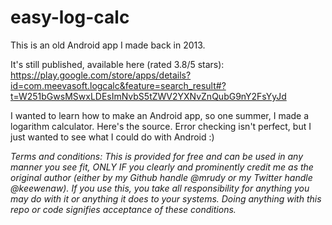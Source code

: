 # easy-log-calc
This is an old Android app I made back in 2013.

It's still published, available here (rated 3.8/5 stars): https://play.google.com/store/apps/details?id=com.meevasoft.logcalc&feature=search_result#?t=W251bGwsMSwxLDEsImNvbS5tZWV2YXNvZnQubG9nY2FsYyJd

I wanted to learn how to make an Android app, so one summer, I made a logarithm calculator. Here's the source. Error checking isn't perfect, but I just wanted to see what I could do with Android :)

<i>Terms and conditions: This is provided for free and can be used in any manner you see fit, ONLY IF you clearly and prominently credit me as the original author (either by my Github handle @mrudy or my Twitter handle @keewenaw). If you use this, you take all responsibility for anything you may do with it or anything it does to your systems. Doing anything with this repo or code signifies acceptance of these conditions.</i>
